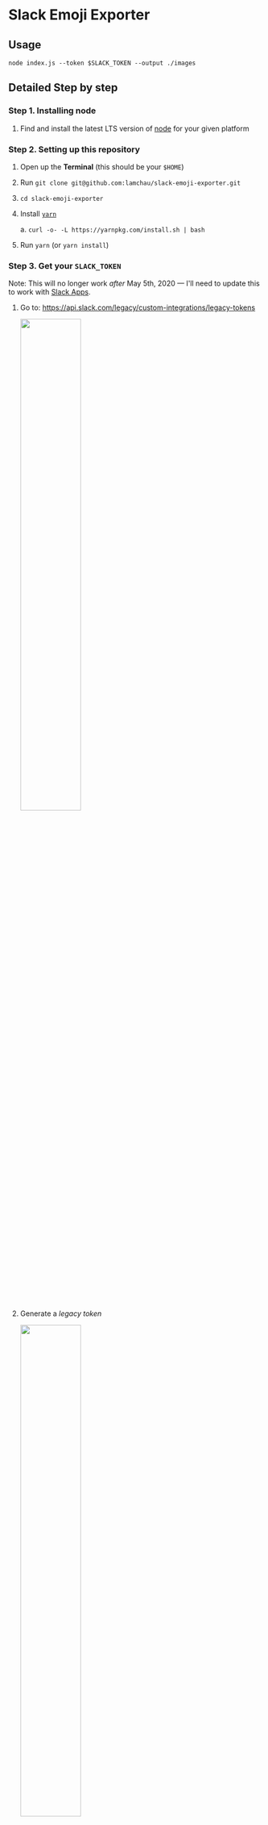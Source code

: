 # Slack Emoji Exporter
## Usage

```
node index.js --token $SLACK_TOKEN --output ./images
```

## Detailed Step by step

### Step 1. Installing node
1. Find and install the latest LTS version of [node](https://nodejs.org) for your given platform

### Step 2. Setting up this repository
1. Open up the **Terminal** (this should be your `$HOME`)
2. Run `git clone git@github.com:lamchau/slack-emoji-exporter.git`
3. `cd slack-emoji-exporter`
4. Install [`yarn`](https://classic.yarnpkg.com/en/docs/install)

    a. `curl -o- -L https://yarnpkg.com/install.sh | bash`

5. Run `yarn` (or `yarn install`)

### Step 3. Get your `SLACK_TOKEN`

Note: This will no longer work _after_ May 5th, 2020 — I'll need to update this to work with [Slack Apps](https://api.slack.com/apps?new_app=1).
1. Go to: https://api.slack.com/legacy/custom-integrations/legacy-tokens

    <img src="https://user-images.githubusercontent.com/4911400/79959972-abe2ef00-8439-11ea-9ca3-5a80ef4f5dde.png" width="50%">

2. Generate a *legacy token*

    <img src="https://user-images.githubusercontent.com/4911400/79959982-b1403980-8439-11ea-9a32-ae6a42da6b64.png" width="50%">

3. Save your *legacy token* somewhere or reference back to [legacy tokens](https://api.slack.com/legacy/custom-integrations/legacy-tokens). You'll use this later when running the script (it should start with `xoxp-`).

   **WARNING**: Legacy tokens are just for you. Never share legacy tokens with other users or applications. Do not publish Legacy tokens in public code repositories.

### Step 4. Usage
1. Copy the token from Step 3 above and replace `$SLACK_TOKEN` and run it below with the following command
    a.  `--output` will create the output in the _same_ folder as `slack-emoji-exporter`
    b.  `--limit` is the number of concurent processes to speed this up a little faster

```bash
node index.js --token $SLACK_TOKEN  --output ./images
```
